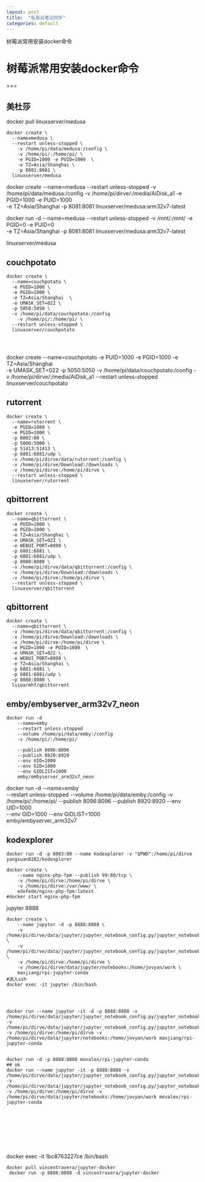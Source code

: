 ```yaml
---
layout: post
title:  "私有云笔记同步"
categories: default
---
```

树莓派常用安装docker命令

# 树莓派常用安装docker命令
===
 
<!-- 
00 07 * * * docker start medusa
00 09 * * * docker stop medusa

01 07 * * * docker start couchpotato
01 09 * * * docker stop couchpotato -->

## 美杜莎

docker pull linuxserver/medusa
```
docker create \
  --name=medusa \
  --restart unless-stopped \
    -v /home/pi/data/medusa:/config \
    -v /home/pi/:/home/pi/ \
    -e PGID=1000 -e PUID=1000  \
    -e TZ=Asia/Shanghai \
    -p 8081:8081 \
  linuxserver/medusa
```
docker create 
  --name=medusa 
  --restart unless-stopped 
    -v /home/pi/data/medusa:/config 
    -v /home/pi/dirve/:/media/AiDisk_a1 
    -e PGID=1000 -e PUID=1000  
    -e TZ=Asia/Shanghai 
    -p 8081:8081 
linuxserver/medusa:arm32v7-latest


docker run -d 
  --name=medusa 
  --restart unless-stopped 
    -v /mnt/:/mnt/ 
    -e PGID=0 -e PUID=0  
    -e TZ=Asia/Shanghai 
    -p 8081:8081 
linuxserver/medusa:arm32v7-latest


  linuxserver/medusa
## couchpotato
```
docker create \
  --name=couchpotato \
  -e PUID=1000 \
  -e PGID=1000 \
  -e TZ=Asia/Shanghai  \
  -e UMASK_SET=022 \
  -p 5050:5050 \
  -v /home/pi/data/couchpotato:/config 
    -v /home/pi/:/home/pi/ \
  --restart unless-stopped \
  linuxserver/couchpotato
  
  
  

```
docker create 
  --name=couchpotato 
  -e PUID=1000 
  -e PGID=1000 
  -e TZ=Asia/Shanghai  
  -e UMASK_SET=022 
  -p 5050:5050 
    -v /home/pi/data/couchpotato:/config 
    -v /home/pi/dirve/:/media/AiDisk_a1 
  --restart unless-stopped 
  linuxserver/couchpotato

## rutorrent


```
docker create \
  --name=rutorrent \
  -e PUID=1000 \
  -e PGID=1000 \
  -p 8082:80 \
  -p 5000:5000 \
  -p 51413:51413 \
  -p 6881:6881/udp \
  -v /home/pi/dirve/data/rutorrent:/config \
  -v /home/pi/dirve/Download:/downloads \
  -v /home/pi/dirve:/home/pi/dirve \
  --restart unless-stopped \
  linuxserver/rutorrent
```


## qbittorrent
```
docker create \
  --name=qbittorrent \
  -e PUID=1000 \
  -e PGID=1000 \
  -e TZ=Asia/Shanghai \
  -e UMASK_SET=022 \
  -e WEBUI_PORT=8080 \
  -p 6881:6881 \
  -p 6881:6881/udp \
  -p 8080:8080 \
  -v /home/pi/dirve/data/qbittorrent:/config \
  -v /home/pi/dirve/Download:/downloads \
  -v /home/pi/dirve:/home/pi/dirve \
  --restart unless-stopped \
  linuxserver/qbittorrent
```

## qbittorrent

```
docker create \
  --name=qbittorrent \
  -v /home/pi/dirve/data/qbittorrent:/config \
  -v /home/pi/dirve/Download:/downloads \
  -v /home/pi/dirve:/home/pi/dirve \
  -e PGID=1000 -e PUID=1000  \
  -e UMASK_SET=022 \
  -e WEBUI_PORT=8080 \
  -e TZ=Asia/Shanghai \
  -p 6881:6881 \
  -p 6881:6881/udp \
  -p 8080:8080 \
  lsioarmhf/qbittorrent
```
## emby/embyserver_arm32v7_neon
```
docker run -d 
    --name=emby 
    --restart unless-stopped 
    --volume /home/pi/data/emby:/config
    -v /home/pi/:/home/pi/ 

    --publish 8096:8096
    --publish 8920:8920
    --env UID=1000
    --env GID=1000 
    --env GIDLIST=1000 
    emby/embyserver_arm32v7_neon
```
 



docker run -d 
    --name=emby  
    --restart unless-stopped 
    --volume /home/pi/data/emby:/config 
    -v /home/pi/:/home/pi/ 
    --publish 8096:8096
    --publish 8920:8920 
    --env UID=1000  
    --env GID=1000 
    --env GIDLIST=1000  
    emby/embyserver_arm32v7







## kodexplorer
```
docker run -d -p 8083:80 --name kodexplorer -v "$PWD":/home/pi/dirve yangxuan8282/kodexplorer
```




```
docker create \
    --name nginx-php-fpm --publish 99:80/tcp \
    -v /home/pi/dirve:/home/pi/dirve \
    -v /home/pi/dirve:/var/www/ \
    edofede/nginx-php-fpm:latest
#docker start nginx-php-fpm
```


jupyter 8888
```
docker create \
    --name jupyter -d -p 8888:8888 \
    -v /home/pi/dirve/data/jupyter/jupyter_notebook_config.py/jupyter_notebook_config.py:/home/jovyan/.jupyter/jupyter_notebook_config.py \
    -v /home/pi/dirve/data/jupyter/jupyter_notebook_config.py/jupyter_notebook_config.py:/root/.jupyter/jupyter_notebook_config.py \
    -v /home/pi/dirve:/home/pi/dirve \
    -v /home/pi/dirve/data/jupyter/notebooks:/home/jovyan/work \
    maxjiang/rpi-jupyter-conda
#进入ssh
docker exec -it jupyter /bin/bash




docker run --name jupyter -it -d -p 8888:8888 -v /home/pi/dirve/data/jupyter/jupyter_notebook_config.py/jupyter_notebook_config.py:/home/jovyan/.jupyter/jupyter_notebook_config.py  -v /home/pi/dirve/data/jupyter/jupyter_notebook_config.py/jupyter_notebook_config.py:/root/.jupyter/jupyter_notebook_config.py -v /home/pi/dirve:/home/pi/dirve -v /home/pi/dirve/data/jupyter/notebooks:/home/jovyan/work maxjiang/rpi-jupyter-conda


docker run -d -p 8888:8888 movalex/rpi-jupyter-conda
## ok
docker run --name jupyter -it -p 8888:8888 -v /home/pi/dirve/data/jupyter/jupyter_notebook_config.py/jupyter_notebook_config.py:/home/jovyan/.jupyter/jupyter_notebook_config.py  -v /home/pi/dirve/data/jupyter/jupyter_notebook_config.py/jupyter_notebook_config.py:/root/.jupyter/jupyter_notebook_config.py -v /home/pi/dirve:/home/pi/dirve -v /home/pi/dirve/data/jupyter/notebooks:/home/jovyan/work movalex/rpi-jupyter-conda









```
docker exec -it 1bc8763227ce /bin/bash
 
 
 
```
docker pull vincentravera/jupyter-docker
 docker run -p 8888:8888 -d vincentravera/jupyter-docker

```
